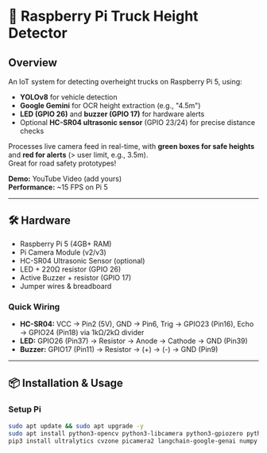 # 🚛 Raspberry Pi Truck Height Detector

## Overview
An IoT system for detecting overheight trucks on Raspberry Pi 5, using:  
- **YOLOv8** for vehicle detection  
- **Google Gemini** for OCR height extraction (e.g., "4.5m")  
- **LED (GPIO 26)** and **buzzer (GPIO 17)** for hardware alerts  
- Optional **HC-SR04 ultrasonic sensor** (GPIO 23/24) for precise distance checks  

Processes live camera feed in real-time, with **green boxes for safe heights** and **red for alerts** (> user limit, e.g., 3.5m).  
Great for road safety prototypes!  

**Demo:** YouTube Video (add yours)  
**Performance:** ~15 FPS on Pi 5  

---

## 🛠️ Hardware

- Raspberry Pi 5 (4GB+ RAM)  
- Pi Camera Module (v2/v3)  
- HC-SR04 Ultrasonic Sensor (optional)  
- LED + 220Ω resistor (GPIO 26)  
- Active Buzzer + resistor (GPIO 17)  
- Jumper wires & breadboard  

### Quick Wiring
- **HC-SR04:** VCC → Pin2 (5V), GND → Pin6, Trig → GPIO23 (Pin16), Echo → GPIO24 (Pin18) via 1kΩ/2kΩ divider  
- **LED:** GPIO26 (Pin37) → Resistor → Anode → Cathode → GND (Pin39)  
- **Buzzer:** GPIO17 (Pin11) → Resistor → (+) → (-) → GND (Pin9)  

---

## 📦 Installation & Usage

### Setup Pi
```bash
sudo apt update && sudo apt upgrade -y
sudo apt install python3-opencv python3-libcamera python3-gpiozero python3-rpi.gpio -y
pip3 install ultralytics cvzone picamera2 langchain-google-genai numpy torch
